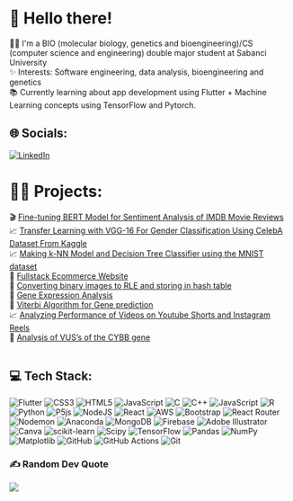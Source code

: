 # 🌸 Hello there!
👩‍💻 I'm a BIO (molecular biology, genetics and bioengineering)/CS (computer science and engineering) double major student at Sabanci University<br>✨ Interests: Software engineering, data analysis, bioengineering and genetics<br>📚 Currently learning about app development using Flutter + Machine Learning concepts using TensorFlow and Pytorch.


## 🌐 Socials:
[![LinkedIn](https://img.shields.io/badge/LinkedIn-%230077B5.svg?logo=linkedin&logoColor=white)](https://www.linkedin.com/in/zenia-mazhar-student-032423268/)

# 👩‍💻 Projects:
🎬 [Fine-tuning BERT Model for Sentiment Analysis of IMDB Movie Reviews](https://github.com/zeniamazhar/BERT/tree/main) <br>
📈 [Transfer Learning with VGG-16 For Gender Classification Using CelebA Dataset From Kaggle](https://github.com/zeniamazhar/VGG-16/tree/main) <br>
📈 [Making k-NN Model and Decision Tree Classifier using the MNIST dataset](https://github.com/zeniamazhar/CS412-assignment/tree/main) <br>
🛒 [Fullstack Ecommerce Website](https://github.com/zeniamazhar/Ecommerce-website/blob/main/README.md) <br>
📸 [Converting binary images to RLE and storing in hash table](https://github.com/zeniamazhar/CS300-HashTables)<br>
🧬 [Gene Expression Analysis](https://github.com/zeniamazhar/BIO310-Gene-expression-analysis) <br>
🧬 [Viterbi Algorithm for Gene prediction](https://github.com/zeniamazhar/BIO310-Viterbi-algorithm) <br>
📈 [Analyzing Performance of Videos on Youtube Shorts and Instagram Reels](https://github.com/zeniamazhar/CS210-Data-Science-Project) <br>
🧬 [Analysis of VUS’s of the CYBB gene](https://github.com/SUcompBio/2022-group-project-group-13)<br><br>

## 💻 Tech Stack:
![Flutter](https://img.shields.io/badge/Flutter-02569B?style=for-the-badge&logo=flutter&logoColor=white) ![CSS3](https://img.shields.io/badge/css3-%231572B6.svg?style=for-the-badge&logo=css3&logoColor=white) ![HTML5](https://img.shields.io/badge/html5-%23E34F26.svg?style=for-the-badge&logo=html5&logoColor=white) ![JavaScript](https://img.shields.io/badge/javascript-%23323330.svg?style=for-the-badge&logo=javascript&logoColor=%23F7DF1E) ![C](https://img.shields.io/badge/c-%2300599C.svg?style=for-the-badge&logo=c&logoColor=white) ![C++](https://img.shields.io/badge/c++-%2300599C.svg?style=for-the-badge&logo=c%2B%2B&logoColor=white) ![JavaScript](https://img.shields.io/badge/javascript-%23323330.svg?style=for-the-badge&logo=javascript&logoColor=%23F7DF1E) ![R](https://img.shields.io/badge/r-%23276DC3.svg?style=for-the-badge&logo=r&logoColor=white) ![Python](https://img.shields.io/badge/python-3670A0?style=for-the-badge&logo=python&logoColor=ffdd54) ![P5js](https://img.shields.io/badge/p5.js-ED225D?style=for-the-badge&logo=p5.js&logoColor=FFFFFF) ![NodeJS](https://img.shields.io/badge/node.js-6DA55F?style=for-the-badge&logo=node.js&logoColor=white) ![React](https://img.shields.io/badge/react-%2320232a.svg?style=for-the-badge&logo=react&logoColor=%2361DAFB) ![AWS](https://img.shields.io/badge/AWS-%23FF9900.svg?style=for-the-badge&logo=amazon-aws&logoColor=white) ![Bootstrap](https://img.shields.io/badge/bootstrap-%238511FA.svg?style=for-the-badge&logo=bootstrap&logoColor=white) ![React Router](https://img.shields.io/badge/React_Router-CA4245?style=for-the-badge&logo=react-router&logoColor=white) ![Nodemon](https://img.shields.io/badge/NODEMON-%23323330.svg?style=for-the-badge&logo=nodemon&logoColor=%BBDEAD) ![Anaconda](https://img.shields.io/badge/Anaconda-%2344A833.svg?style=for-the-badge&logo=anaconda&logoColor=white) ![MongoDB](https://img.shields.io/badge/MongoDB-%234ea94b.svg?style=for-the-badge&logo=mongodb&logoColor=white) ![Firebase](https://img.shields.io/badge/firebase-a08021?style=for-the-badge&logo=firebase&logoColor=ffcd34) ![Adobe Illustrator](https://img.shields.io/badge/adobe%20illustrator-%23FF9A00.svg?style=for-the-badge&logo=adobe%20illustrator&logoColor=white) ![Canva](https://img.shields.io/badge/Canva-%2300C4CC.svg?style=for-the-badge&logo=Canva&logoColor=white) ![scikit-learn](https://img.shields.io/badge/scikit--learn-%23F7931E.svg?style=for-the-badge&logo=scikit-learn&logoColor=white) ![Scipy](https://img.shields.io/badge/SciPy-%230C55A5.svg?style=for-the-badge&logo=scipy&logoColor=%white) ![TensorFlow](https://img.shields.io/badge/TensorFlow-%23FF6F00.svg?style=for-the-badge&logo=TensorFlow&logoColor=white) ![Pandas](https://img.shields.io/badge/pandas-%23150458.svg?style=for-the-badge&logo=pandas&logoColor=white) ![NumPy](https://img.shields.io/badge/numpy-%23013243.svg?style=for-the-badge&logo=numpy&logoColor=white) ![Matplotlib](https://img.shields.io/badge/Matplotlib-%23ffffff.svg?style=for-the-badge&logo=Matplotlib&logoColor=black) ![GitHub](https://img.shields.io/badge/github-%23121011.svg?style=for-the-badge&logo=github&logoColor=white) ![GitHub Actions](https://img.shields.io/badge/github%20actions-%232671E5.svg?style=for-the-badge&logo=githubactions&logoColor=white) ![Git](https://img.shields.io/badge/git-%23F05033.svg?style=for-the-badge&logo=git&logoColor=white) 

### ✍️ Random Dev Quote
![](https://quotes-github-readme.vercel.app/api?type=horizontal&theme=radical)


<!-- Proudly created with GPRM ( https://gprm.itsvg.in ) -->
